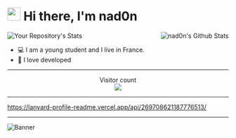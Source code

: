 <h1><img src="https://media1.tenor.com/images/f38bd4f0ae23b4d7d594c388ab4f09ed/tenor.gif?itemid=12359359" width="30"/> Hi there, I'm nad0n</h1>

<img align="right" alt="nad0n's Github Stats" src="https://github-readme-stats.vercel.app/api?username=nad0n&theme=tokyonight&show_icons=true&hide_border=true" />

![Your Repository's Stats](https://github-readme-stats.vercel.app/api/top-langs/?username=apoow3b&theme=tokyonight)
- 💻 I am a young student and I live in France.
- 🔩 I love developed

---

<p align="center"> 
  Visitor count<br>
  <img src="https://profile-counter.glitch.me/khddev/count.svg" />
</p>

---

https://lanyard-profile-readme.vercel.app/api/269708621187776513/

---

![Banner](https://cdn.discordapp.com/attachments/957392833147453510/957572457672376341/a1f730ed31c2ef1cd09da7ff39a3c9a0.gif)
